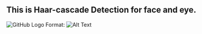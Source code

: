## This is Haar-cascade Detection for face and eye.

![GitHub Logo](/result.png)
Format: ![Alt Text](url)

